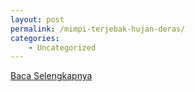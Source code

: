 ```yaml
---
layout: post
permalink: /mimpi-terjebak-hujan-deras/
categories:
    - Uncategorized
---
```


[Baca Selengkapnya](/05)